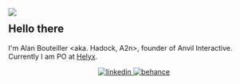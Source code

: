 <img align="left" src="https://github.com/bouteillerAlan/bouteillerAlan/blob/master/grevious.png" />

## Hello there

I'm Alan Bouteiller <aka. Hadock, A2n>, founder of Anvil Interactive. Currently I am PO at [Helyx](https://helyx.io/).

<p align="center">
  <a href="https://www.linkedin.com/in/alan-bouteiller/">
    <img src="https://github.com/bouteillerAlan/bouteillerAlan/blob/master/linkedin.png" alt="linkedin" title="linkedin">
  </a>
  <a href="https://www.behance.net/alanbouteiller">
    <img src="https://github.com/bouteillerAlan/bouteillerAlan/blob/master/behance.png" alt="behance" title="behance">
  </a>
</p>
